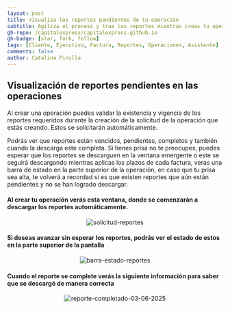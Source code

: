 ```yaml
---
layout: post
title: Visualiza los reportes pendientes de tu operación
subtitle: Agiliza el proceso y trae los reportes mientras creas tu operación
gh-repo: /capitalexpress/capitalexpress.github.io
gh-badge: [star, fork, follow]
tags: [Cliente, Ejecutivo, Factura, Reportes, Operaciones, Asistente]
comments: false
author: Catalina Pinilla
---
```


## Visualización de reportes pendientes en las operaciones

Al crear una operación puedes validar la existencia y vigencia de los reportes requeridos durante la creación de la solicitud de la operación que estás creando. Estos se solicitarán automáticamente.

Podrás ver que reportes están vencidos, pendientes, completos y también cuando la descarga este completa. Si tienes prisa no te preocupes, puedes esperar que los reportes se descarguen en la ventana emergente o este se seguirá descargando mientras aplicas los plazos de cada factura, veras una barra de estado en la parte superior de la operación, en caso que tu prisa sea alta, te volverá a recordad si es que existen reportes que aún están pendientes y no se han logrado descargar.

#### Al crear tu operación verás esta ventana, donde se comenzarán a descargar los reportes automáticamente.

<p align="center">
  <img src="https://cdn.capitalexpress.cl/img/solicitud-reportes-06-2025.jpg" alt="solicitud-reportes">
</p>

#### Si deseas avanzar sin esperar los reportes, podrás ver el estado de estos en la parte superior de la pantalla

<p align="center">
  <img src="https://cdn.capitalexpress.cl/img/barra-estado-reportes.jpg" alt="barra-estado-reportes">
</p>

#### Cuando el reporte se complete verás la siguiente información para saber que se descargó de manera correcta

<p align="center">
  <img src="https://cdn.capitalexpress.cl/img/reporte-completado-03-06-2025.jpg" alt="reporte-completado-03-06-2025">
</p>
